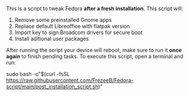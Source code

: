 This is a script to tweak Fedora **after a fresh installation**. This script will:

1. Remove some preinstalled Gnome apps
2. Replace default Libreoffice with flatpak version
3. Import key to sign Broadcom drivers for secure boot
4. Install aditional user packages

After running the script your device will reboot, make sure to run it **once again** to finish pending tasks. To execute this script, open a terminal and run:

sudo bash -c"$(curl -fsSL https://raw.githubusercontent.com/FrezeeB/Fedora-script/main/post_installation_script.sh)"

